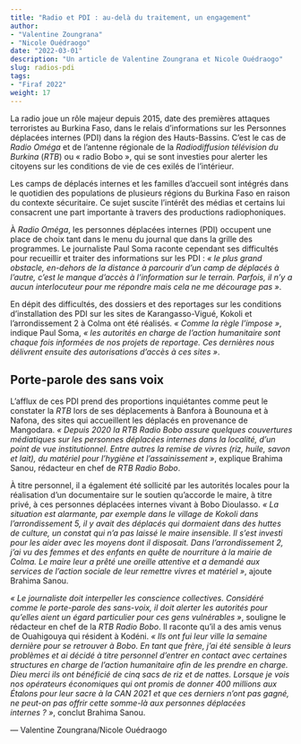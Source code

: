 ```yaml
---
title: "Radio et PDI : au-delà du traitement, un engagement"
author:
- "Valentine Zoungrana"
- "Nicole Ouédraogo"
date: "2022-03-01"
description: "Un article de Valentine Zoungrana et Nicole Ouédraogo"
slug: radios-pdi
tags:
- "Firaf 2022"
weight: 17
---
```


La radio joue un rôle majeur depuis 2015, date des premières attaques terroristes au Burkina Faso, dans le relais d’informations sur les Personnes déplacées internes (PDI) dans la région des Hauts-Bassins. C’est le cas de *Radio Oméga* et de l’antenne régionale de la *Radiodiffusion télévision du Burkina* (*RTB*) ou « radio Bobo », qui se sont investies pour alerter les citoyens sur les conditions de vie de ces exilés de l’intérieur. 

Les camps de déplacés internes et les familles d’accueil sont intégrés dans le quotidien des populations de plusieurs régions du Burkina Faso en raison du contexte sécuritaire. Ce sujet suscite l’intérêt des médias et certains lui consacrent une part importante à travers des productions radiophoniques.

À *Radio Oméga*, les personnes déplacées internes (PDI) occupent une place de choix tant dans le menu du journal que dans la grille des programmes. Le journaliste Paul Soma raconte cependant ses difficultés pour recueillir et traiter des informations sur les PDI : *« le plus grand obstacle, en-dehors de la distance à parcourir d’un camp de déplacés à l’autre, c’est le manque d’accès à l’information sur le terrain. Parfois, il n’y a aucun interlocuteur pour me répondre mais cela ne me décourage pas »*.

En dépit des difficultés, des dossiers et des reportages sur les conditions d’installation des PDI sur les sites de Karangasso-Vigué, Kokoli et l’arrondissement 2 à Colma ont été réalisés. *« Comme la règle l’impose »*, indique Paul Soma, *« les autorités en charge de l’action humanitaire sont chaque fois informées de nos projets de reportage. Ces dernières nous délivrent ensuite des autorisations d’accès à ces sites »*. 

## Porte-parole des sans voix

L’afflux de ces PDI prend des proportions inquiétantes comme peut le constater la *RTB* lors de ses déplacements à Banfora à Bounouna et à Nafona, des sites qui accueillent les déplacés en provenance de Mangodara. *« Depuis 2020 la RTB Radio Bobo assure quelques couvertures médiatiques sur les personnes déplacées internes dans la localité, d’un point de vue institutionnel. Entre autres la  remise de vivres (riz, huile, savon et lait), du matériel pour l’hygiène et l’assainissement »*, explique Brahima Sanou, rédacteur en chef de *RTB Radio Bobo*.

À titre personnel, il a également été sollicité par les autorités locales pour la réalisation d’un documentaire sur le soutien qu’accorde le maire, à titre privé, à ces personnes déplacées internes vivant à Bobo Dioulasso. *« La situation est alarmante, par exemple dans le village de Kokoli dans l’arrondissement 5, il y avait des déplacés qui dormaient dans des huttes de culture, un constat qui n’a pas laissé le maire insensible. Il s’est investi pour les aider avec les moyens dont il disposait. Dans l’arrondissement 2, j’ai vu des femmes et des enfants en quête de nourriture à la mairie de Colma. Le maire leur a prêté une oreille attentive et a demandé aux services de l’action sociale de leur remettre vivres et matériel »*, ajoute Brahima Sanou.

*« Le journaliste doit interpeller les conscience collectives. Considéré comme le porte-parole des sans-voix, il doit alerter les autorités pour qu’elles aient un égard particulier pour ces gens vulnérables »*, souligne le rédacteur en chef de la *RTB Radio Bobo*. Il raconte qu’il a  des amis venus de Ouahigouya qui résident à Kodéni. *« Ils ont fui leur ville la semaine dernière pour se retrouver à Bobo. En tant que frère, j’ai été sensible à leurs problèmes et ai décidé à titre personnel d’entrer en contact avec certaines structures en charge de l’action humanitaire afin de les prendre en charge. Dieu merci ils ont bénéficié de cinq sacs de riz et de nattes. Lorsque je vois nos opérateurs économiques qui ont promis de donner 400 millions aux Étalons pour leur sacre à la CAN 2021 et que ces derniers n’ont pas gagné, ne peut-on pas offrir cette somme-là aux personnes déplacées internes ? »*, conclut Brahima Sanou.

— Valentine Zoungrana/Nicole Ouédraogo